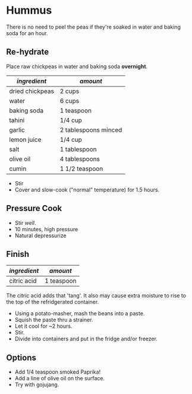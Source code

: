 # Hummus

There is no need to peel the peas if they're soaked in water and baking soda for an hour.

## Re-hydrate

Place raw chickpeas in water and baking soda **overnight**.

| *ingredient* | *amount* |
| --- | --- |
| dried chickpeas | 2 cups |
| water | 6 cups |
| baking soda | 1 teaspoon |
| tahini | 1/4 cup |
| garlic | 2 tablespoons minced |
| lemon juice | 1/4 cup |
| salt | 1 tablespoon |
| olive oil | 4 tablespoons |
| cumin | 1 1/2 teaspoon |


* Stir
* Cover and slow-cook ("normal" temperature) for 1.5 hours.

## Pressure Cook

* Stir *well*.
* 10 minutes, high pressure
* Natural depressurize

## Finish

| *ingredient* | *amount* |
| --- | --- |
| citric acid | 1 teaspoon |

The citric acid adds that 'tang'. It also may cause extra moisture to rise
to the top of the refridgerated container.

* Using a potato-masher, mash the beans into a paste.
* Squish the paste thru a strainer.
* Let it cool for ~2 hours.
* Stir.
* Divide into containers and put in the fridge and/or freezer.

## Options

* Add 1/4 teaspoon smoked Paprika!
* Add a line of olive oil on the surface.
* Try with gojujang.
